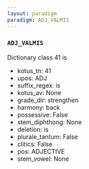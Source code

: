 ```yaml
---
layout: paradigm
paradigm: ADJ_VALMIS
---
```

### ` ADJ_VALMIS `

Dictionary class 41 is
* kotus_tn: 41
* upos: ADJ
* suffix_regex: is
* kotus_av: None
* grade_dir: strengthen
* harmony: back
* possessive: False
* stem_diphthong: None
* deletion: is
* plurale_tantum: False
* clitics: False
* pos: ADJECTIVE
* stem_vowel: None
